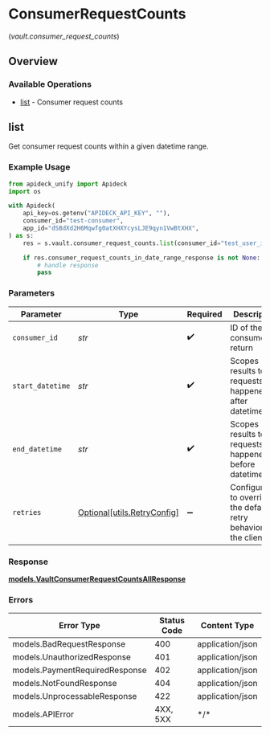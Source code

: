 # ConsumerRequestCounts
(*vault.consumer_request_counts*)

## Overview

### Available Operations

* [list](#list) - Consumer request counts

## list

Get consumer request counts within a given datetime range.


### Example Usage

```python
from apideck_unify import Apideck
import os

with Apideck(
    api_key=os.getenv("APIDECK_API_KEY", ""),
    consumer_id="test-consumer",
    app_id="dSBdXd2H6Mqwfg0atXHXYcysLJE9qyn1VwBtXHX",
) as s:
    res = s.vault.consumer_request_counts.list(consumer_id="test_user_id", start_datetime="2021-05-01T12:00:00.000Z", end_datetime="2021-05-30T12:00:00.000Z")

    if res.consumer_request_counts_in_date_range_response is not None:
        # handle response
        pass

```

### Parameters

| Parameter                                                           | Type                                                                | Required                                                            | Description                                                         | Example                                                             |
| ------------------------------------------------------------------- | ------------------------------------------------------------------- | ------------------------------------------------------------------- | ------------------------------------------------------------------- | ------------------------------------------------------------------- |
| `consumer_id`                                                       | *str*                                                               | :heavy_check_mark:                                                  | ID of the consumer to return                                        | test_user_id                                                        |
| `start_datetime`                                                    | *str*                                                               | :heavy_check_mark:                                                  | Scopes results to requests that happened after datetime             | 2021-05-01T12:00:00.000Z                                            |
| `end_datetime`                                                      | *str*                                                               | :heavy_check_mark:                                                  | Scopes results to requests that happened before datetime            | 2021-05-30T12:00:00.000Z                                            |
| `retries`                                                           | [Optional[utils.RetryConfig]](../../models/utils/retryconfig.md)    | :heavy_minus_sign:                                                  | Configuration to override the default retry behavior of the client. |                                                                     |

### Response

**[models.VaultConsumerRequestCountsAllResponse](../../models/vaultconsumerrequestcountsallresponse.md)**

### Errors

| Error Type                     | Status Code                    | Content Type                   |
| ------------------------------ | ------------------------------ | ------------------------------ |
| models.BadRequestResponse      | 400                            | application/json               |
| models.UnauthorizedResponse    | 401                            | application/json               |
| models.PaymentRequiredResponse | 402                            | application/json               |
| models.NotFoundResponse        | 404                            | application/json               |
| models.UnprocessableResponse   | 422                            | application/json               |
| models.APIError                | 4XX, 5XX                       | \*/\*                          |